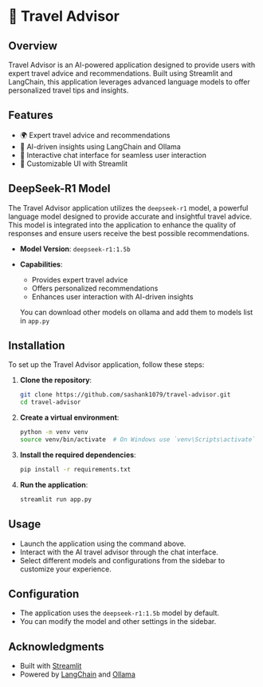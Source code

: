 # 🧳 Travel Advisor

## Overview

Travel Advisor is an AI-powered application designed to provide users with expert travel advice and recommendations. Built using Streamlit and LangChain, this application leverages advanced language models to offer personalized travel tips and insights.

## Features

- 🌍 Expert travel advice and recommendations
- 🧠 AI-driven insights using LangChain and Ollama
- 💬 Interactive chat interface for seamless user interaction
- 🎨 Customizable UI with Streamlit

## DeepSeek-R1 Model

The Travel Advisor application utilizes the `deepseek-r1` model, a powerful language model designed to provide accurate and insightful travel advice. This model is integrated into the application to enhance the quality of responses and ensure users receive the best possible recommendations.

- **Model Version**: `deepseek-r1:1.5b`
- **Capabilities**: 
  - Provides expert travel advice
  - Offers personalized recommendations
  - Enhances user interaction with AI-driven insights

  You can download other models on ollama and add them to models list in `app.py`

## Installation

To set up the Travel Advisor application, follow these steps:

1. **Clone the repository**:
   ```bash
   git clone https://github.com/sashank1079/travel-advisor.git
   cd travel-advisor
   ```

2. **Create a virtual environment**:
   ```bash
   python -m venv venv
   source venv/bin/activate  # On Windows use `venv\Scripts\activate`
   ```

3. **Install the required dependencies**:
   ```bash
   pip install -r requirements.txt
   ```

4. **Run the application**:
   ```bash
   streamlit run app.py
   ```

## Usage

- Launch the application using the command above.
- Interact with the AI travel advisor through the chat interface.
- Select different models and configurations from the sidebar to customize your experience.

## Configuration

- The application uses the `deepseek-r1:1.5b` model by default.
- You can modify the model and other settings in the sidebar.

## Acknowledgments

- Built with [Streamlit](https://streamlit.io/)
- Powered by [LangChain](https://python.langchain.com/) and [Ollama](https://ollama.ai/)
